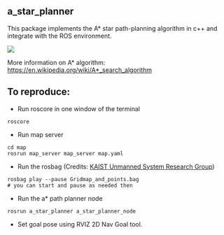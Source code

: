 ## a_star_planner

This package implements the A* star path-planning algorithm in c++ and integrate with the ROS environment.

![](https://media.giphy.com/media/GZfVydwCMw4hjeprNM/giphy.gif)

More information on A* algorithm: https://en.wikipedia.org/wiki/A*_search_algorithm

## To reproduce:
- Run roscore in one window of the terminal
``` 
roscore
```
- Run map server
```
cd map
rosrun map_server map_server map.yaml
```
- Run the rosbag (Credits: [KAIST Unmanned System Research Group](http://unmanned.kaist.ac.kr/))
```
rosbag play --pause Gridmap_and_points.bag
# you can start and pause as needed then
```
- Run the a* path planner node
```
rosrun a_star_planner a_star_planner_node
```
- Set goal pose using RVIZ 2D Nav Goal tool. 
